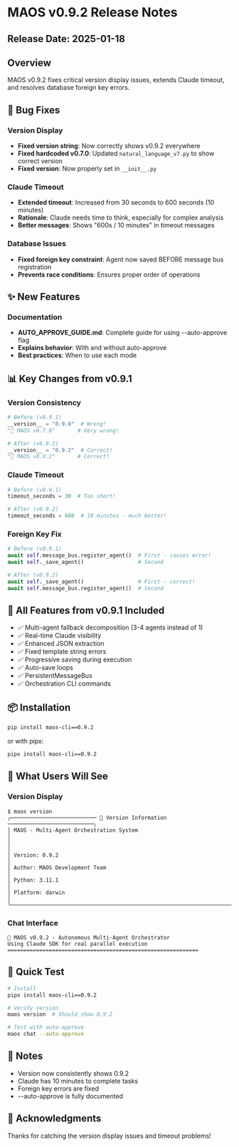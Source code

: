 # MAOS v0.9.2 Release Notes

## Release Date: 2025-01-18

## Overview
MAOS v0.9.2 fixes critical version display issues, extends Claude timeout, and resolves database foreign key errors.

## 🐛 Bug Fixes

### Version Display
- **Fixed version string**: Now correctly shows v0.9.2 everywhere
- **Fixed hardcoded v0.7.0**: Updated `natural_language_v7.py` to show correct version
- **Fixed __version__**: Now properly set in `__init__.py`

### Claude Timeout
- **Extended timeout**: Increased from 30 seconds to 600 seconds (10 minutes)
- **Rationale**: Claude needs time to think, especially for complex analysis
- **Better messages**: Shows "600s / 10 minutes" in timeout messages

### Database Issues
- **Fixed foreign key constraint**: Agent now saved BEFORE message bus registration
- **Prevents race conditions**: Ensures proper order of operations

## ✨ New Features

### Documentation
- **AUTO_APPROVE_GUIDE.md**: Complete guide for using --auto-approve flag
- **Explains behavior**: With and without auto-approve
- **Best practices**: When to use each mode

## 📊 Key Changes from v0.9.1

### Version Consistency
```python
# Before (v0.9.1)
__version__ = "0.9.0"  # Wrong!
"🚀 MAOS v0.7.0"       # Very wrong!

# After (v0.9.2)
__version__ = "0.9.2"  # Correct!
"🚀 MAOS v0.9.2"       # Correct!
```

### Claude Timeout
```python
# Before (v0.9.1)
timeout_seconds = 30  # Too short!

# After (v0.9.2)
timeout_seconds = 600  # 10 minutes - much better!
```

### Foreign Key Fix
```python
# Before (v0.9.1)
await self.message_bus.register_agent()  # First - causes error!
await self._save_agent()                 # Second

# After (v0.9.2)
await self._save_agent()                 # First - correct!
await self.message_bus.register_agent()  # Second
```

## 🔄 All Features from v0.9.1 Included

- ✅ Multi-agent fallback decomposition (3-4 agents instead of 1)
- ✅ Real-time Claude visibility
- ✅ Enhanced JSON extraction
- ✅ Fixed template string errors
- ✅ Progressive saving during execution
- ✅ Auto-save loops
- ✅ PersistentMessageBus
- ✅ Orchestration CLI commands

## 📦 Installation
```bash
pip install maos-cli==0.9.2
```

or with pipx:
```bash
pipx install maos-cli==0.9.2
```

## 🎯 What Users Will See

### Version Display
```
$ maos version
╭─────────────────────────── 🤖 Version Information ───────────────────────────╮
│ MAOS - Multi-Agent Orchestration System                                      │
│                                                                              │
│ Version: 0.9.2                                                               │
│ Author: MAOS Development Team                                                │
│ Python: 3.11.1                                                               │
│ Platform: darwin                                                             │
╰──────────────────────────────────────────────────────────────────────────────╯
```

### Chat Interface
```
🚀 MAOS v0.9.2 - Autonomous Multi-Agent Orchestrator
Using Claude SDK for real parallel execution
============================================================
```

## 🚀 Quick Test
```bash
# Install
pipx install maos-cli==0.9.2

# Verify version
maos version  # Should show 0.9.2

# Test with auto-approve
maos chat --auto-approve
```

## 📝 Notes
- Version now consistently shows 0.9.2
- Claude has 10 minutes to complete tasks
- Foreign key errors are fixed
- --auto-approve is fully documented

## 🙏 Acknowledgments
Thanks for catching the version display issues and timeout problems!